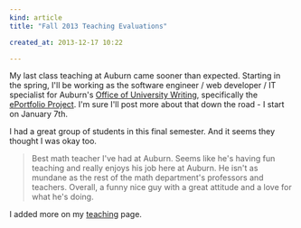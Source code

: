 ```yaml
---
kind: article
title: "Fall 2013 Teaching Evaluations"

created_at: 2013-12-17 10:22

---
```


My last class teaching at Auburn came sooner than expected. Starting in the spring, I'll be working as the software engineer / web developer / IT specialist for Auburn's [Office of University Writing](https://fp.auburn.edu/writing/), specifically the [ePortfolio Project](https://fp.auburn.edu/writing/eportfolio-project/). I'm sure I'll post more about that down the road - I start on January 7th.

I had a great group of students in this final semester. And it seems they thought I was okay too.

> Best math teacher I've had at Auburn. Seems like he's having fun teaching and really enjoys his job here at Auburn. He isn't as mundane as the rest of the math department's professors and teachers. Overall, a funny nice guy with a great attitude and a love for what he's doing.

I added more on my [teaching](/teaching/) page.